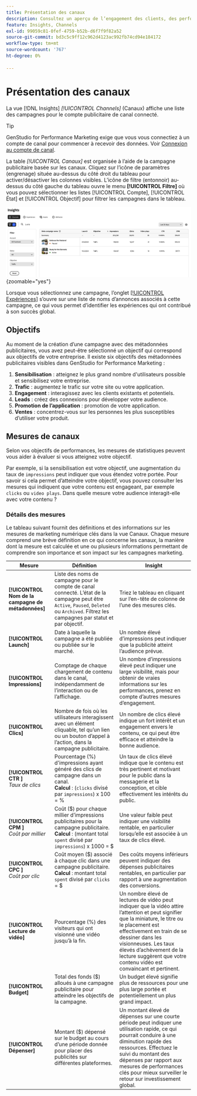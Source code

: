 ```yaml
---
title: Présentation des canaux
description: Consultez un aperçu de l’engagement des clients, des performances, du budget et des dépenses pour les campagnes marketing dans Adobe GenStudio for Performance Marketing.
feature: Insights, Channels
exl-id: 99059c81-0fef-4759-b52b-d6f7f9f82a52
source-git-commit: bd3c5c9ff12c962d4123ac992fb74cd94e184172
workflow-type: tm+mt
source-wordcount: '767'
ht-degree: 0%

---
```


# Présentation des canaux

La vue [!DNL Insights] _[!UICONTROL Channels]_ (Canaux) affiche une liste des campagnes pour le compte publicitaire de canal connecté.

>[!TIP]
>
>GenStudio for Performance Marketing exige que vous vous connectiez à un compte de canal pour commencer à recevoir des données. Voir [Connexion au compte de canal](connect-channel.md).

La table _[!UICONTROL Canaux]_ est organisée à l’aide de la campagne publicitaire basée sur les canaux. Cliquez sur l’icône de paramètres (engrenage) située au-dessus du côté droit du tableau pour activer/désactiver les colonnes visibles. L’icône de filtre (entonnoir) au-dessus du côté gauche du tableau ouvre le menu **[!UICONTROL Filtre]** où vous pouvez sélectionner les listes [!UICONTROL Compte], [!UICONTROL État] et [!UICONTROL Objectif] pour filtrer les campagnes dans le tableau.

![Filtre de canaux et table](/help/assets/insights-channels-filter.png){zoomable="yes"}

Lorsque vous sélectionnez une campagne, l’onglet [[!UICONTROL Expériences]](experiences.md) s’ouvre sur une liste de noms d’annonces associés à cette campagne, ce qui vous permet d’identifier les expériences qui ont contribué à son succès global.

## Objectifs

Au moment de la création d’une campagne avec des métadonnées publicitaires, vous avez peut-être sélectionné un objectif qui correspond aux objectifs de votre entreprise. Il existe six objectifs des métadonnées publicitaires visibles dans GenStudio for Performance Marketing :

1. **Sensibilisation** : atteignez le plus grand nombre d&#39;utilisateurs possible et sensibilisez votre entreprise.
1. **Trafic** : augmentez le trafic sur votre site ou votre application.
1. **Engagement** : interagissez avec les clients existants et potentiels.
1. **Leads** : créez des connexions pour développer votre audience.
1. **Promotion de l’application** : promotion de votre application.
1. **Ventes** : concentrez-vous sur les personnes les plus susceptibles d’utiliser votre produit.

## Mesures de canaux

Selon vos objectifs de performances, les mesures de statistiques peuvent vous aider à évaluer si vous atteignez votre objectif.

Par exemple, si la sensibilisation est votre objectif, une augmentation du taux de `impressions` peut indiquer que vous étendez votre portée. Pour savoir si cela permet d’atteindre votre objectif, vous pouvez consulter les mesures qui indiquent que votre contenu est engageant, par exemple `clicks` ou `video plays`. Dans quelle mesure votre audience interagit-elle avec votre contenu ?

### Détails des mesures

Le tableau suivant fournit des définitions et des informations sur les mesures de marketing numérique clés dans la vue Canaux. Chaque mesure comprend une brève définition en ce qui concerne les canaux, la manière dont la mesure est calculée et une ou plusieurs informations permettant de comprendre son importance et son impact sur les campagnes marketing.

| Mesure | Définition | Insight |
| ----------- | ----------------------------- | -------------------------------- |
| **[!UICONTROL Nom de la campagne de métadonnées]** | Liste des noms de campagne pour le compte de canal connecté. L’état de la campagne peut être `Active`, `Paused`, `Deleted` ou `Archived`. Filtrez les campagnes par statut et par objectif. | Triez le tableau en cliquant sur l’en-tête de colonne de l’une des mesures clés. |
| **[!UICONTROL Launch]** | Date à laquelle la campagne a été publiée ou publiée sur le marché. | Un nombre élevé d’impressions peut indiquer que la publicité atteint l’audience prévue. |
| **[!UICONTROL Impressions]** | Comptage de chaque chargement de contenu dans le canal, indépendamment de l’interaction ou de l’affichage. | Un nombre d’impressions élevé peut indiquer une large visibilité, mais pour obtenir de vraies informations sur les performances, prenez en compte d’autres mesures d’engagement. |
| **[!UICONTROL Clics]** | Nombre de fois où les utilisateurs interagissent avec un élément cliquable, tel qu’un lien ou un bouton d’appel à l’action, dans la campagne publicitaire. | Un nombre de clics élevé indique un fort intérêt et un engagement envers le contenu, ce qui peut être efficace et atteindre la bonne audience. |
| **[!UICONTROL CTR &#x200B;]**<br>_Taux de clics_ | Pourcentage (%) d&#39;impressions ayant généré des clics de campagne dans un canal.<br>**Calcul** : (`clicks` divisé par `impressions`) x 100 = % | Un taux de clics élevé indique que le contenu est très pertinent et motivant pour le public dans la messagerie et la conception, et cible effectivement les intérêts du public. |
| **[!UICONTROL CPM &#x200B;]**<br>_Coût par millier_ | Coût ($) pour chaque millier d’impressions publicitaires pour la campagne publicitaire. <br>**Calcul** : (montant total `spent` divisé par `impressions`) x 1000 = $ | Une valeur faible peut indiquer une visibilité rentable, en particulier lorsqu’elle est associée à un taux de clics élevé. |
| **[!UICONTROL CPC &#x200B;]**<br>_Coût par clic_ | Coût moyen ($) associé à chaque clic dans une campagne publicitaire.<br>**Calcul** : montant total `spent` divisé par `clicks` = $ | Des coûts moyens inférieurs peuvent indiquer des dépenses publicitaires rentables, en particulier par rapport à une augmentation des conversions. |
| **[!UICONTROL Lecture de vidéo]** | Pourcentage (%) des visiteurs qui ont visionné une vidéo jusqu’à la fin. | Un nombre élevé de lectures de vidéo peut indiquer que la vidéo attire l’attention et peut signifier que la miniature, le titre ou le placement est effectivement en train de se dessiner dans les visionneuses. Les taux élevés d’achèvement de la lecture suggèrent que votre contenu vidéo est convaincant et pertinent. |
| **[!UICONTROL Budget]** | Total des fonds ($) alloués à une campagne publicitaire pour atteindre les objectifs de la campagne. | Un budget élevé signifie plus de ressources pour une plus large portée et potentiellement un plus grand impact. |
| **[!UICONTROL Dépenser]** | Montant ($) dépensé sur le budget au cours d’une période donnée pour placer des publicités sur différentes plateformes. | Un montant élevé de dépenses sur une courte période peut indiquer une utilisation rapide, ce qui pourrait conduire à une diminution rapide des ressources. Effectuez le suivi du montant des dépenses par rapport aux mesures de performances clés pour mieux surveiller le retour sur investissement global. |
